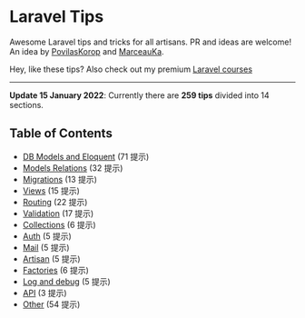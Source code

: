 # Laravel Tips

Awesome Laravel tips and tricks for all artisans. PR and ideas are welcome!  
An idea by [PovilasKorop](https://github.com/PovilasKorop) and [MarceauKa](https://github.com/MarceauKa).

Hey, like these tips? Also check out my premium [Laravel courses](https://laraveldaily.teachable.com/)

---

__Update 15 **January** 2022__: Currently there are __259 tips__ divided into 14 sections.

## Table of Contents

- [DB Models and Eloquent](#en/DB_Models_and_Eloquent.md) (71 提示)
- [Models Relations](#en/Models_Relations.md) (32 提示)
- [Migrations](#en/Migrations.md) (13 提示)
- [Views](#en/Views.md) (15 提示)
- [Routing](#en/Routing.md) (22 提示)
- [Validation](#en/Validation.md) (17 提示)
- [Collections](#en/Collections.md) (6 提示)
- [Auth](#en/Auth.md) (5 提示)
- [Mail](#en/Mail.md) (5 提示)
- [Artisan](#en/Artisan.md) (5 提示)
- [Factories](#en/Factories.md) (6 提示)
- [Log and debug](#en/Log_and_Debug.md) (5 提示)
- [API](#en/Api.md) (3 提示)
- [Other](#en/Other.md) (54 提示)